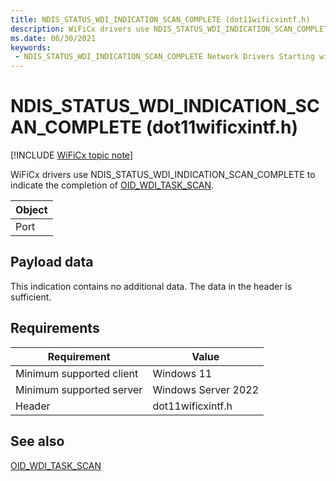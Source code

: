 ```yaml
---
title: NDIS_STATUS_WDI_INDICATION_SCAN_COMPLETE (dot11wificxintf.h)
description: WiFiCx drivers use NDIS_STATUS_WDI_INDICATION_SCAN_COMPLETE to indicate the completion of OID_WDI_TASK_SCAN.
ms.date: 06/30/2021
keywords:
 - NDIS_STATUS_WDI_INDICATION_SCAN_COMPLETE Network Drivers Starting with Windows Vista
---
```


# NDIS_STATUS_WDI_INDICATION_SCAN_COMPLETE (dot11wificxintf.h)

[!INCLUDE [WiFiCx topic note](../includes/wificx-version-warning.md)]


WiFiCx drivers use NDIS_STATUS_WDI_INDICATION_SCAN_COMPLETE to indicate the completion of [OID_WDI_TASK_SCAN](oid-wdi-task-scan.md).

| Object |
|--------|
| Port   |

 

## Payload data


This indication contains no additional data. The data in the header is sufficient.

## Requirements

|Requirement|Value|
|--- |--- |
|Minimum supported client|Windows 11|
|Minimum supported server|Windows Server 2022|
|Header|dot11wificxintf.h|

## See also


[OID_WDI_TASK_SCAN](oid-wdi-task-scan.md)

 

 




